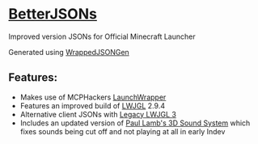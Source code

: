 # [BetterJSONs](https://mcphackers.github.io/BetterJSONs)
Improved version JSONs for Official Minecraft Launcher

Generated using [WrappedJSONGen](https://github.com/Lassebq/WrappedJSONGen)

## Features:

- Makes use of MCPHackers [LaunchWrapper](https://github.com/MCPHackers/LaunchWrapper)
- Features an improved build of [LWJGL](https://github.com/lwjgl/LWJGL) 2.9.4
- Alternative client JSONs with [Legacy LWJGL 3](https://github.com/MCPHackers/legacy-lwjgl3)
- Includes an updated version of [Paul Lamb's 3D Sound System](http://www.paulscode.com/forum/index.php?topic=4.0) which fixes sounds being cut off and not playing at all in early Indev